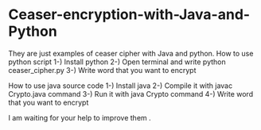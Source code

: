 # Ceaser-encryption-with-Java-and-Python
They are just examples of ceaser cipher with Java and python.
How to use python script
1-) Install python
2-) Open terminal and write python ceaser_cipher.py
3-) Write word that you want to encrypt


How to use java source code
1-) Install java 
2-) Compile it with javac Crypto.java command
3-) Run it with java Crypto command 
4-) Write word that you want to encrypt 


I am waiting for your help to improve them .
